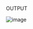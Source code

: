 OUTPUT

![image](https://github.com/tej-mahender/Full_Stack/assets/148678239/95f61632-9636-4506-821e-38fb0a885b7b)
